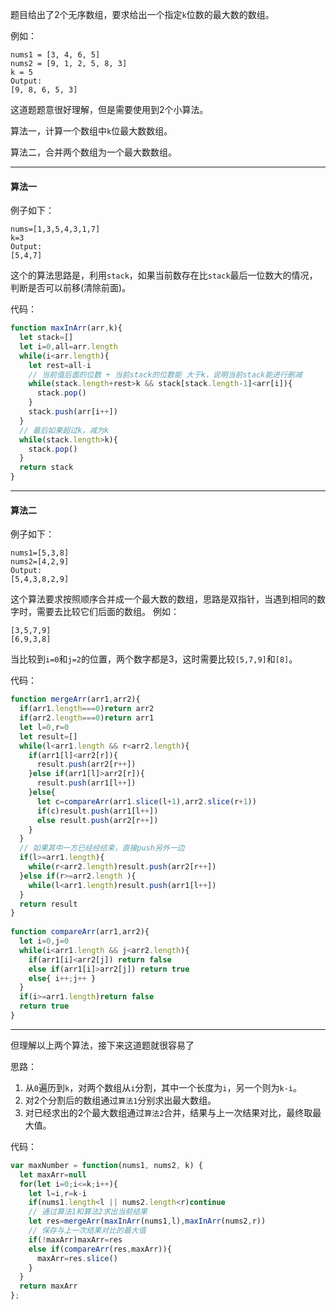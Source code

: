 题目给出了2个无序数组，要求给出一个指定`k`位数的最大数的数组。

例如：
```
nums1 = [3, 4, 6, 5]
nums2 = [9, 1, 2, 5, 8, 3]
k = 5
Output:
[9, 8, 6, 5, 3]
```

这道题题意很好理解，但是需要使用到2个小算法。

算法一，计算一个数组中`k`位最大数数组。

算法二，合并两个数组为一个最大数数组。

-------

#### 算法一

例子如下：

```
nums=[1,3,5,4,3,1,7]
k=3
Output:
[5,4,7]
```
这个的算法思路是，利用`stack`，如果当前数存在比`stack`最后一位数大的情况，判断是否可以前移(清除前面)。

代码：
```js
function maxInArr(arr,k){
  let stack=[]
  let i=0,all=arr.length
  while(i<arr.length){
    let rest=all-i
    // 当前值后面的位数 + 当前stack的位数能 大于k，说明当前stack能进行删减
    while(stack.length+rest>k && stack[stack.length-1]<arr[i]){
      stack.pop()
    }
    stack.push(arr[i++])
  }
  // 最后如果超过k，减为k
  while(stack.length>k){
    stack.pop()
  }
  return stack
}
```

-----

#### 算法二

例子如下：

```
nums1=[5,3,8]
nums2=[4,2,9]
Output:
[5,4,3,8,2,9]
```

这个算法要求按照顺序合并成一个最大数的数组，思路是双指针，当遇到相同的数字时，需要去比较它们后面的数组。
例如：
```
[3,5,7,9]
[6,9,3,8]
````
当比较到`i=0`和`j=2`的位置，两个数字都是3，这时需要比较`[5,7,9]`和`[8]`。


代码：
```js
function mergeArr(arr1,arr2){
  if(arr1.length===0)return arr2
  if(arr2.length===0)return arr1
  let l=0,r=0
  let result=[]
  while(l<arr1.length && r<arr2.length){
    if(arr1[l]<arr2[r]){
      result.push(arr2[r++])
    }else if(arr1[l]>arr2[r]){
      result.push(arr1[l++])
    }else{
      let c=compareArr(arr1.slice(l+1),arr2.slice(r+1))
      if(c)result.push(arr1[l++])
      else result.push(arr2[r++])
    }
  }
  // 如果其中一方已经经结束，直接push另外一边
  if(l>=arr1.length){
    while(r<arr2.length)result.push(arr2[r++])
  }else if(r>=arr2.length ){
    while(l<arr1.length)result.push(arr1[l++])
  }
  return result
}
  
function compareArr(arr1,arr2){
  let i=0,j=0
  while(i<arr1.length && j<arr2.length){
    if(arr1[i]<arr2[j]) return false
    else if(arr1[i]>arr2[j]) return true
    else{ i++;j++ }
  }   
  if(i>=arr1.length)return false
  return true
}
```

----

但理解以上两个算法，接下来这道题就很容易了

思路：
1. 从`0`遍历到`k`，对两个数组从`i`分割，其中一个长度为`i`，另一个则为`k-i`。
2. 对2个分割后的数组通过`算法1`分别求出最大数组。
3. 对已经求出的2个最大数组通过`算法2`合并，结果与上一次结果对比，最终取最大值。

代码：
```js
var maxNumber = function(nums1, nums2, k) {
  let maxArr=null
  for(let i=0;i<=k;i++){
    let l=i,r=k-i
    if(nums1.length<l || nums2.length<r)continue
    // 通过算法1和算法2求出当前结果
    let res=mergeArr(maxInArr(nums1,l),maxInArr(nums2,r))
    // 保存与上一次结果对比的最大值
    if(!maxArr)maxArr=res
    else if(compareArr(res,maxArr)){
      maxArr=res.slice()
    }
  }
  return maxArr
};
```